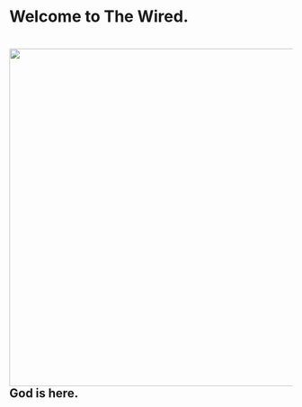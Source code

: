 <h1 align="left">Welcome to The Wired.</h1>

###

<br clear="both">

<img align="right" height="600" src="https://media1.tenor.com/m/axVhGtGySecAAAAd/lain-keyboard.gif"  />

###

<h2 align="left">God is here.</h2>

###
